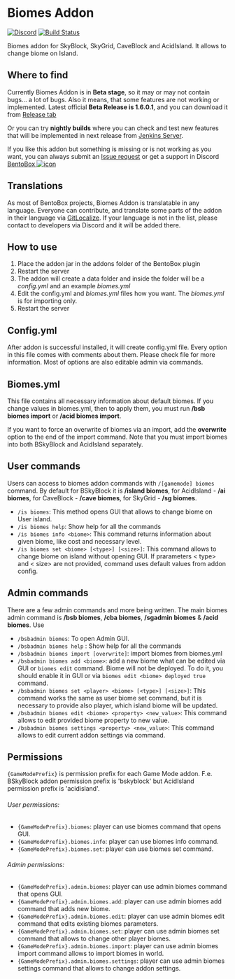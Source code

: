 # Biomes Addon
[![Discord](https://img.shields.io/discord/272499714048524288.svg?logo=discord)](https://discord.bentobox.world)
[![Build Status](https://ci.codemc.org/buildStatus/icon?job=BentoBoxWorld/Biomes)](https://ci.codemc.org/job/BentoBoxWorld/job/Biomes/)

Biomes addon for SkyBlock, SkyGrid, CaveBlock and AcidIsland. It allows to change biome on Island.

## Where to find

Currently Biomes Addon is in **Beta stage**, so it may or may not contain bugs... a lot of bugs. Also it means, that some features are not working or implemented. 
Latest official **Beta Release is 1.6.0.1**, and you can download it from [Release tab](https://github.com/BentoBoxWorld/Biomes/releases)

Or you can try **nightly builds** where you can check and test new features that will be implemented in next release from [Jenkins Server](https://ci.codemc.org/job/BentoBoxWorld/job/Biomes/lastStableBuild/).

If you like this addon but something is missing or is not working as you want, you can always submit an [Issue request](https://github.com/BentoBoxWorld/Biomes/issues) or get a support in Discord [BentoBox ![icon](https://avatars2.githubusercontent.com/u/41555324?s=15&v=4)](https://discord.gg/JgWKvR)

## Translations

As most of BentoBox projects, Biomes Addon is translatable in any language. Everyone can contribute, and translate some parts of the addon in their language via [GitLocalize](https://gitlocalize.com/repo/2894).
If your language is not in the list, please contact to developers via Discord and it will be added there.

## How to use

1. Place the addon jar in the addons folder of the BentoBox plugin
2. Restart the server
3. The addon will create a data folder and inside the folder will be a *config.yml* and an example *biomes.yml*
4. Edit the config.yml and *biomes.yml* files how you want. The *biomes.yml* is for importing only.
5. Restart the server

## Config.yml

After addon is successful installed, it will create config.yml file. Every option in this file comes with comments about them. Please check file for more information.
Most of options are also editable admin via commands.

## Biomes.yml

This file contains all necessary information about default biomes. 
If you change values in biomes.yml, then to apply them, you must run **/bsb biomes import** or **/acid biomes import**.

If you want to force an overwrite of biomes via an import, add the **overwrite** option to the end of the import command.
Note that you must import biomes into both BSkyBlock and AcidIsland separately.

## User commands

Users can access to biomes addon commands with `/[gamemode] biomes` command. By default for BSkyBlock it is **/island biomes**, for AcidIsland - **/ai biomes**, for CaveBlock - **/cave biomes**, for SkyGrid - **/sg biomes**.

* `/is biomes`: This method opens GUI that allows to change biome on User island.
* `/is biomes help`: Show help for all the commands
* `/is biomes info <biome>`: This command returns information about given biome, like cost and necessary level.
* `/is biomes set <biome> [<type>] [<size>]`: This command allows to change biome on island without opening GUI. If prarameters < type> and < size> are not provided, command uses default values from addon config.

## Admin commands

There are a few admin commands and more being written. The main biomes admin command is **/bsb biomes**, **/cba biomes**, **/sgadmin biomes** & **/acid biomes**. Use 

* `/bsbadmin biomes`: To open Admin GUI. 
* `/bsbadmin biomes help` : Show help for all the commands
* `/bsbadmin biomes import [overwrite]`: import biomes from biomes.yml
* `/bsbadmin biomes add <biome>`: add a new biome what can be edited via GUI or `biomes edit` command. Biome will not be deployed. To do it, you should enable it in GUI or via `biomes edit <biome> deployed true` command.
* `/bsbadmin biomes set <player> <biome> [<type>] [<size>]`: This command works the same as user biome set command, but it is necessary to provide also player, which island biome will be updated.
* `/bsbadmin biomes edit <biome> <property> <new_value>`: This command allows to edit provided biome property to new value. 
* `/bsbadmin biomes settings <property> <new_value>`: This command allows to edit current addon settings via command. 

## Permissions

`{GameModePrefix}` is permission prefix for each Game Mode addon. F.e. BSkyBlock addon permission prefix is 'bskyblock' but AcidIsland permission prefix is 'acidisland'.

###### User permissions:
- `{GameModePrefix}.biomes`: player can use biomes command that opens GUI.
- `{GameModePrefix}.biomes.info`: player can use biomes info command.
- `{GameModePrefix}.biomes.set`: player can use biomes set command.

###### Admin permissions:
- `{GameModePrefix}.admin.biomes`: player can use admin biomes command that opens GUI.
- `{GameModePrefix}.admin.biomes.add`: player can use admin biomes add command that adds new biome.
- `{GameModePrefix}.admin.biomes.edit`: player can use admin biomes edit command that edits existing biomes parameters.
- `{GameModePrefix}.admin.biomes.set`: player can use admin biomes set command that allows to change other player biomes.
- `{GameModePrefix}.admin.biomes.import`: player can use admin biomes import command allows to import biomes in world.
- `{GameModePrefix}.admin.biomes.settings`: player can use admin biomes settings command that allows to change addon settings.
